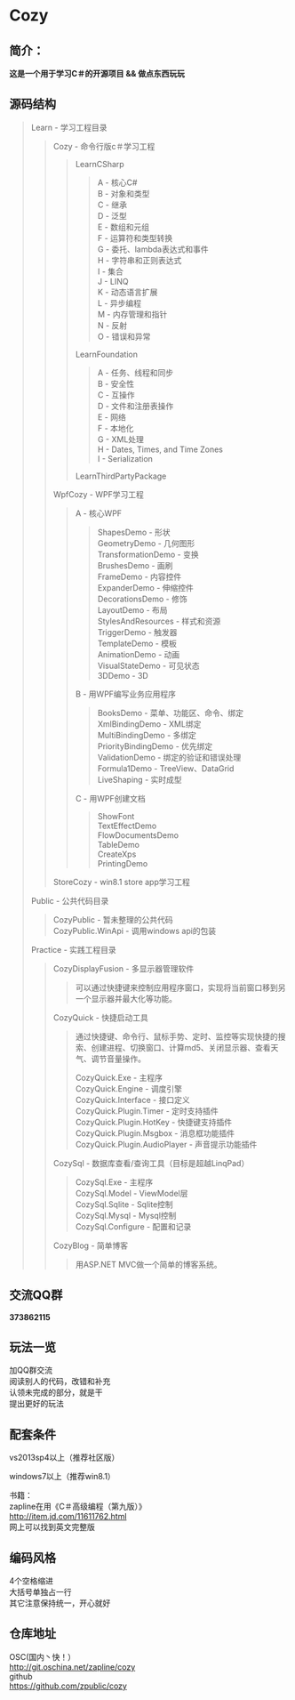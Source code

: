 Cozy
========

简介：
--------------------------------
<b>这是一个用于学习C＃的开源项目 && 做点东西玩玩</b>

源码结构
--------------------------------
> Learn - 学习工程目录  
>> Cozy - 命令行版c＃学习工程  
>>> LearnCSharp  
>>>> A  - 核心C#  
>>>> B  - 对象和类型  
>>>> C  - 继承  
>>>> D  - 泛型  
>>>> E  - 数组和元组  
>>>> F  - 运算符和类型转换  
>>>> G  - 委托、lambda表达式和事件  
>>>> H  - 字符串和正则表达式  
>>>> I  - 集合  
>>>> J  - LINQ  
>>>> K  - 动态语言扩展  
>>>> L  - 异步编程  
>>>> M  - 内存管理和指针  
>>>> N  - 反射  
>>>> O  - 错误和异常  
>>>
>>> LearnFoundation  
>>>> A  - 任务、线程和同步  
>>>> B  - 安全性  
>>>> C  - 互操作  
>>>> D  - 文件和注册表操作  
>>>> E  - 网络  
>>>> F  - 本地化  
>>>> G  - XML处理  
>>>> H  - Dates, Times, and Time Zones  
>>>> I  - Serialization  
>>>
>>> LearnThirdPartyPackage
>>
>> WpfCozy - WPF学习工程
>>> A - 核心WPF  
>>>> ShapesDemo - 形状  
>>>> GeometryDemo - 几何图形  
>>>> TransformationDemo - 变换  
>>>> BrushesDemo - 画刷  
>>>> FrameDemo - 内容控件  
>>>> ExpanderDemo - 伸缩控件  
>>>> DecorationsDemo - 修饰  
>>>> LayoutDemo - 布局  
>>>> StylesAndResources - 样式和资源  
>>>> TriggerDemo - 触发器  
>>>> TemplateDemo - 模板  
>>>> AnimationDemo - 动画  
>>>> VisualStateDemo - 可见状态  
>>>> 3DDemo - 3D  
>>>
>>> B - 用WPF编写业务应用程序  
>>>> BooksDemo - 菜单、功能区、命令、绑定  
>>>> XmlBindingDemo - XML绑定  
>>>> MultiBindingDemo - 多绑定  
>>>> PriorityBindingDemo - 优先绑定  
>>>> ValidationDemo - 绑定的验证和错误处理  
>>>> Formula1Demo - TreeView、DataGrid  
>>>> LiveShaping - 实时成型  
>>>
>>> C - 用WPF创建文档  
>>>> ShowFont  
>>>> TextEffectDemo  
>>>> FlowDocumentsDemo  
>>>> TableDemo  
>>>> CreateXps  
>>>> PrintingDemo  
>>
>> StoreCozy - win8.1 store app学习工程  
>
>
> Public - 公共代码目录  
>> CozyPublic - 暂未整理的公共代码  
>> CozyPublic.WinApi - 调用windows api的包装  
>
>
> Practice - 实践工程目录  
> 
>> CozyDisplayFusion - 多显示器管理软件  
>>> 可以通过快捷键来控制应用程序窗口，实现将当前窗口移到另一个显示器并最大化等功能。  
>>
>> CozyQuick - 快捷启动工具
>>> 通过快捷键、命令行、鼠标手势、定时、监控等实现快捷的搜索、创建进程、切换窗口、计算md5、关闭显示器、查看天气、调节音量操作。  
>>> 
>>> CozyQuick.Exe - 主程序  
>>> CozyQuick.Engine - 调度引擎  
>>> CozyQuick.Interface - 接口定义  
>>> CozyQuick.Plugin.Timer - 定时支持插件  
>>> CozyQuick.Plugin.HotKey - 快捷键支持插件  
>>> CozyQuick.Plugin.Msgbox - 消息框功能插件  
>>> CozyQuick.Plugin.AudioPlayer - 声音提示功能插件  
>>
>> CozySql - 数据库查看/查询工具（目标是超越LinqPad）  
>>> CozySql.Exe - 主程序  
>>> CozySql.Model - ViewModel层  
>>> CozySql.Sqlite - Sqlite控制  
>>> CozySql.Mysql - Mysql控制  
>>> CozySql.Configure - 配置和记录  
>>
>> CozyBlog - 简单博客  
>>> 用ASP.NET MVC做一个简单的博客系统。  

  
交流QQ群
--------------------------------
<b>373862115</b>

玩法一览
--------------------------------
加QQ群交流  
阅读别人的代码，改错和补充  
认领未完成的部分，就是干  
提出更好的玩法  

配套条件
--------------------------------
vs2013sp4以上（推荐社区版）  
  
windows7以上（推荐win8.1）  

书籍：  
zapline在用《C＃高级编程（第九版）》  
<http://item.jd.com/11611762.html>  
网上可以找到英文完整版  


编码风格
--------------------------------
4个空格缩进  
大括号单独占一行  
其它注意保持统一，开心就好  

仓库地址
--------------------------------
OSC(国内丶快！）  
<http://git.oschina.net/zapline/cozy>  
github  
<https://github.com/zpublic/cozy>  
